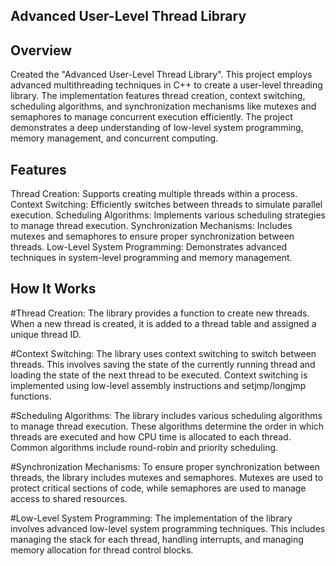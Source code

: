## Advanced User-Level Thread Library

## Overview
Created the "Advanced User-Level Thread Library". This project employs advanced multithreading techniques in C++ to create a user-level threading library. The implementation features thread creation, context switching, scheduling algorithms, and synchronization mechanisms like mutexes and semaphores to manage concurrent execution efficiently. The project demonstrates a deep understanding of low-level system programming, memory management, and concurrent computing.

## Features
Thread Creation: Supports creating multiple threads within a process.
Context Switching: Efficiently switches between threads to simulate parallel execution.
Scheduling Algorithms: Implements various scheduling strategies to manage thread execution.
Synchronization Mechanisms: Includes mutexes and semaphores to ensure proper synchronization between threads.
Low-Level System Programming: Demonstrates advanced techniques in system-level programming and memory management.

## How It Works
#Thread Creation:
The library provides a function to create new threads. When a new thread is created, it is added to a thread table and assigned a unique thread ID.

#Context Switching:
The library uses context switching to switch between threads. This involves saving the state of the currently running thread and loading the state of the next thread to be executed. Context switching is implemented using low-level assembly instructions and setjmp/longjmp functions.

#Scheduling Algorithms:
The library includes various scheduling algorithms to manage thread execution. These algorithms determine the order in which threads are executed and how CPU time is allocated to each thread. Common algorithms include round-robin and priority scheduling.

#Synchronization Mechanisms:
To ensure proper synchronization between threads, the library includes mutexes and semaphores. Mutexes are used to protect critical sections of code, while semaphores are used to manage access to shared resources.

#Low-Level System Programming:
The implementation of the library involves advanced low-level system programming techniques. This includes managing the stack for each thread, handling interrupts, and managing memory allocation for thread control blocks.